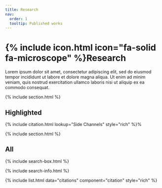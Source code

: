```yaml
---
title: Research
nav:
  order: 1
  tooltip: Published works
---
```


# {% include icon.html icon="fa-solid fa-microscope" %}Research

Lorem ipsum dolor sit amet, consectetur adipiscing elit, sed do eiusmod tempor incididunt ut labore et dolore magna aliqua.
Ut enim ad minim veniam, quis nostrud exercitation ullamco laboris nisi ut aliquip ex ea commodo consequat.

{% include section.html %}

## Highlighted

{% include citation.html lookup="Side Channels" style="rich" %}%

{% include section.html %}

## All

{% include search-box.html %}

{% include search-info.html %}

{% include list.html data="citations" component="citation" style="rich" %}
